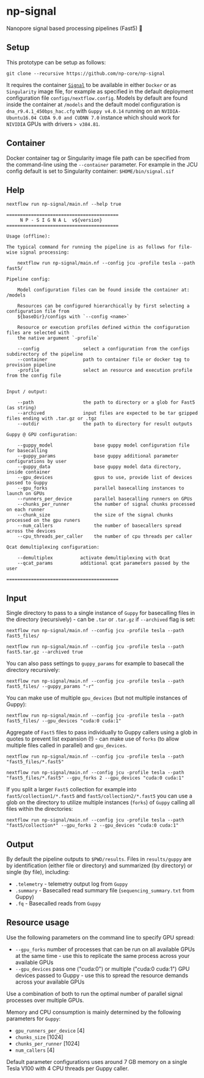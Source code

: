 # np-signal

Nanopore signal based processing pipelines (Fast5) :peacock:

## Setup

This prototype can be setup as follows:

```
git clone --recursive https://github.com/np-core/np-signal
```

It requires the container [`Signal`](https://github.com/np-core/containers) to be available in either `Docker` or as `Singularity` image file, for example as specified in the default deployment configuration file `configs/nextflow.config`. Models by default are found inside the container at `/models` and the default model configuration is `dna_r9.4.1_450bps_hac.cfg` with `Guppy v4.0.14` running on an `NVIDIA-Ubuntu16.04 CUDA 9.0 and CUDNN 7.0` instance which should work for `NIVIDIA` GPUs with drivers `> v384.81`.

## Container

Docker container tag or Singularity image file path can be specified from the command-line using the `--container` parameter. For example in the JCU config default is set to Singularity container: `$HOME/bin/signal.sif`

## Help

```
nextflow run np-signal/main.nf --help true
```

```
=========================================
     N P - S I G N A L  v${version}
=========================================

Usage (offline):

The typical command for running the pipeline is as follows for file-wise signal processing:

    nextflow run np-signal/main.nf --config jcu -profile tesla --path fast5/ 

Pipeline config:

    Model configuration files can be found inside the container at: /models

    Resources can be configured hierarchically by first selecting a configuration file from
    ${baseDir}/configs with `--config <name>`

    Resource or execution profiles defined within the configuration files are selected with
    the native argument `-profile`

    --config                select a configuration from the configs subdirectory of the pipeline
    --container             path to container file or docker tag to provision pipeline
    -profile                select an resource and execution profile from the config file 


Input / output:

    --path                  the path to directory or a glob for Fast5 (as string)
    --archived              input files are expected to be tar gzipped files ending with .tar.gz or .tgz
    --outdir                the path to directory for result outputs

Guppy @ GPU configuration:

    --guppy_model               base guppy model configuration file for basecalling 
    --guppy_params              base guppy additional parameter configurations by user 
    --guppy_data                base guppy model data directory, inside container
    --gpu_devices               gpus to use, provide list of devices passed to Guppy 
    --gpu_forks                 parallel basecalling instances to launch on GPUs
    --runners_per_device        parallel basecalling runners on GPUs
    --chunks_per_runner         the number of signal chunks processed on each runner
    --chunk_size                the size of the signal chunks processed on the gpu runers
    --num_callers               the number of basecallers spread across the devices
    --cpu_threads_per_caller    the number of cpu threads per caller

Qcat demultiplexing configuration:

    --demultiplex          activate demultiplexing with Qcat
    --qcat_params          additional qcat parameters passed by the user 

=========================================
```

## Input

Single directory to pass to a single instance of `Guppy` for basecalling files in the directory (recursively) - can be `.tar` or `.tar.gz` if `--archived` flag is set:

```
nextflow run np-signal/main.nf --config jcu -profile tesla --path fast5_files/
```

```
nextflow run np-signal/main.nf --config jcu -profile tesla --path fast5.tar.gz --archived true
```

You can also pass settings to `guppy_params` for example to basecall the directory recursively:

```
nextflow run np-signal/main.nf --config jcu -profile tesla --path fast5_files/ --guppy_params "-r"
```

You can make use of multiple `gpu_devices` (but not multiple instances of Guppy):

```
nextflow run np-signal/main.nf --config jcu -profile tesla --path fast5_files/ --gpu_devices "cuda:0 cuda:1"
```

Aggregate of `Fast5` files to pass individually to Guppy callers using a glob in quotes to prevent list expansion (!) - can make use of `forks` (to allow multiple files called in parallel) and `gpu_devices`.

```
nextflow run np-signal/main.nf --config jcu -profile tesla --path "fast5_files/*.fast5"
```

```
nextflow run np-signal/main.nf --config jcu -profile tesla --path "fast5_files/*.fast5" --gpu_forks 2 --gpu_devices "cuda:0 cuda:1"
```

If you split a larger `Fast5` collection for example into `fast5/collection1/*.fast5` and `fast5/collection2/*.fast5` you can use a glob on the directory to utilize multiple instances (`forks`) of `Guppy` calling all files within the directories:

```
nextflow run np-signal/main.nf --config jcu -profile tesla --path "fast5/collection*" --gpu_forks 2 --gpu_devices "cuda:0 cuda:1"
```

## Output

By default the pipeline outputs to `$PWD/results`. Files in `results/guppy` are by identification (either file or directory) and summarized (by directory) or single (by file), including:

* `.telemetry` -  telemetry output log from `Guppy`
* `.summary` - Basecalled read summary file (`sequencing_summary.txt` from Guppy)
* `.fq` - Basecalled reads from `Guppy`

## Resource usage

Use the following parameters on the command line to specify GPU spread:

* `--gpu_forks` number of processes that can be run on all available GPUs at the same time - use this to replicate the same process across your available GPUs
* `--gpu_devices` pass one ("cuda:0") or multiple ("cuda:0 cuda:1") GPU devices passed to Guppy - use this to spread the resource demands across your available GPUs

Use a combination of both to run the optimal number of parallel signal processes over multiple GPUs.

Memory and CPU consumption is mainly determined by the following parameters for `Guppy`:

* `gpu_runners_per_device` [4]
* `chunks_size` [1024]
* `chunks_per_runner` [1024]
* `num_callers` [4]

Default parameter configurations uses around 7 GB memory on a single Tesla V100 with 4 CPU threads per Guppy caller.
